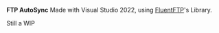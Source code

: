 **FTP AutoSync**
Made with Visual Studio 2022, using [FluentFTP](https://github.com/robinrodricks/FluentFTP)'s Library.

Still a WIP
